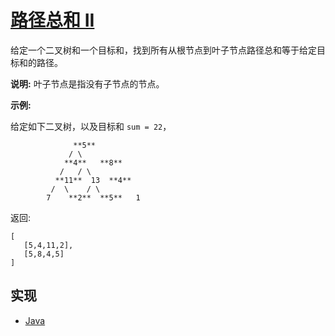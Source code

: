 # [路径总和 II](https://leetcode-cn.com/problems/path-sum-ii/)

给定一个二叉树和一个目标和，找到所有从根节点到叶子节点路径总和等于给定目标和的路径。

**说明:** 叶子节点是指没有子节点的节点。

**示例:**

给定如下二叉树，以及目标和 `sum = 22`，

```
              **5**
             / \
            **4**   **8**
           /   / \
          **11**  13  **4**
         /  \    / \
        7    **2**  **5**   1
```

返回:

```
[
   [5,4,11,2],
   [5,8,4,5]
]
```

## 实现

- [Java](https://github.com/pojozhang/playground/blob/master/solutions/java/src/main/java/playground/algorithm/PathSumII.java)
